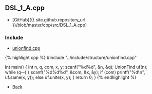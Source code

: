 ## DSL_1_A.cpp

- [GitHub]({{ site.github.repository_url }}/blob/master/cpp/src/DSL_1_A.cpp)

### Include

- [unionfind.cpp](../include/structure/unionfind)

{% highlight cpp %}
#include "../include/structure/unionfind.cpp"

int main() {
  int n, q, com, x, y;
  scanf("%d%d", &n, &q);
  UnionFind uf(n);
  while (q--) {
    scanf("%d%d%d", &com, &x, &y);
    if (com) printf("%d\n", uf.same(x, y));
    else uf.unite(x, y);
  }
  return 0;
}
{% endhighlight %}

- [Back](../..)
